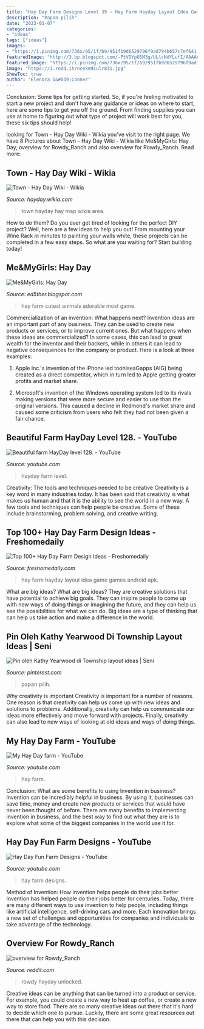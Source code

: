 ```yaml
---
title: "Hay Day Farm Designs Level 39 ~ Hay Farm Hayday Layout Idea Game Games Android Apk"
description: "Papan pilih"
date: "2023-01-07"
categories:
- "ideas"
tags: ["ideas"]
images:
- "https://i.pinimg.com/736x/95/1f/b9/951fb9d6529796f9ad794b657c7ef641.jpg"
featuredImage: "http://3.bp.blogspot.com/-PtVOYpUSM3g/ULlcNdYLufI/AAAAAAAACpQ/ByY7xUFoE3E/s1600/HD1.PNG"
featured_image: "https://i.pinimg.com/736x/95/1f/b9/951fb9d6529796f9ad794b657c7ef641.jpg"
image: "https://i.redd.it/ncekm9culr831.jpg"
ShowToc: true
author: "Elenora O&#039;Conner"
---
```



Conclusion: Some tips for getting started.
So, if you're feeling motivated to start a new project and don't have any guidance or ideas on where to start, here are some tips to get you off the ground. From finding supplies you can use at home to figuring out what type of project will work best for you, these six tips should help!

	

		
looking for Town - Hay Day Wiki - Wikia you've visit to the right page. We have 8 Pictures about Town - Hay Day Wiki - Wikia like Me&amp;MyGirls: Hay Day, overview for Rowdy_Ranch and also overview for Rowdy_Ranch. Read more:
		
    
## Town - Hay Day Wiki - Wikia

<img loading=lazy src="http://vignette4.wikia.nocookie.net/hayday/images/c/c7/Town-start-separeted-num.jpg/revision/latest?cb=20140609035007" onerror="this.onerror=null;this.src='https://tse2.mm.bing.net/th?id=OIP.HuWN2UzvRbEVNQKXw3usIAHaDt&amp;pid=15.1';" alt="Town - Hay Day Wiki - Wikia">

_Source: hayday.wikia.com_

>town hayday hay map wikia area. 

	

How to do them?
Do you ever get tired of looking for the perfect DIY project? Well, here are a few ideas to help you out! From mounting your Wine Rack in minutes to painting your walls white, these projects can be completed in a few easy steps. So what are you waiting for? Start building today!

    
## Me&amp;MyGirls: Hay Day

<img loading=lazy src="http://3.bp.blogspot.com/-PtVOYpUSM3g/ULlcNdYLufI/AAAAAAAACpQ/ByY7xUFoE3E/s1600/HD1.PNG" onerror="this.onerror=null;this.src='https://tse2.mm.bing.net/th?id=OIP.cPqhoH91Kq39lEkgvo6vQgHaFj&amp;pid=15.1';" alt="Me&amp;MyGirls: Hay Day">

_Source: ed5ther.blogspot.com_

>hay farm cutest animals adorable most game. 

	

Commercialization of an invention: What happens next?
Invention ideas are an important part of any business. They can be used to create new products or services, or to improve current ones. But what happens when these ideas are commercialized? In some cases, this can lead to great wealth for the inventor and their backers, while in others it can lead to negative consequences for the company or product. Here is a look at three examples:
1. Apple Inc.'s invention of the iPhone led toohlseaGapps (AIG) being created as a direct competitor, which in turn led to Apple getting greater profits and market share.

2. Microsoft's invention of the Windows operating system led to its rivals making versions that were more secure and easier to use than the original versions. This caused a decline in Redmond's market share and caused some criticism from users who felt they had not been given a fair chance.

    
## Beautiful Farm HayDay Level 128. - YouTube

<img loading=lazy src="https://i.ytimg.com/vi/cDX3Qv2M34g/maxresdefault.jpg" onerror="this.onerror=null;this.src='https://tse3.mm.bing.net/th?id=OIP.TP4qfYGyjkDV__UX-ev3HgHaEK&amp;pid=15.1';" alt="Beautiful farm HayDay level 128. - YouTube">

_Source: youtube.com_

>hayday farm level. 

	

Creativity: The tools and techniques needed to be creative
Creativity is a key word in many industries today. It has been said that creativity is what makes us human and that it is the ability to see the world in a new way. A few tools and techniques can help people be creative. Some of these include brainstorming, problem solving, and creative writing.

    
## Top 100+ Hay Day Farm Design Ideas - Freshomedaily

<img loading=lazy src="https://i.pinimg.com/originals/95/80/57/9580575f345c87cddc28cfec82411c30.jpg" onerror="this.onerror=null;this.src='https://tse1.mm.bing.net/th?id=OIP.9N0q9TWvEBH01Ks-aOn6igHaEK&amp;pid=15.1';" alt="Top 100+ Hay Day Farm Design Ideas - Freshomedaily">

_Source: freshomedaily.com_

>hay farm hayday layout idea game games android apk. 

	

What are big ideas?
What are big ideas? They are creative solutions that have potential to achieve big goals. They can inspire people to come up with new ways of doing things or imagining the future, and they can help us see the possibilities for what we can do. Big ideas are a type of thinking that can help us take action and make a difference in the world.

    
## Pin Oleh Kathy Yearwood Di Township Layout Ideas | Seni

<img loading=lazy src="https://i.pinimg.com/736x/95/1f/b9/951fb9d6529796f9ad794b657c7ef641.jpg" onerror="this.onerror=null;this.src='https://tse2.mm.bing.net/th?id=OIP.qi6_Yyk7557rIuBmTtMMoAHaFj&amp;pid=15.1';" alt="Pin oleh Kathy Yearwood di Township layout ideas | Seni">

_Source: pinterest.com_

>papan pilih. 

	

Why creativity is important
Creativity is important for a number of reasons. One reason is that creativity can help us come up with new ideas and solutions to problems. Additionally, creativity can help us communicate our ideas more effectively and move forward with projects. Finally, creativity can also lead to new ways of looking at old ideas and ways of doing things.

    
## My Hay Day Farm - YouTube

<img loading=lazy src="http://i.ytimg.com/vi/FoA5ZHAa484/maxresdefault.jpg" onerror="this.onerror=null;this.src='https://tse2.mm.bing.net/th?id=OIP.CqcZKZQEFC_5pArH3EZytAHaEK&amp;pid=15.1';" alt="My Hay Day farm - YouTube">

_Source: youtube.com_

>hay farm. 

	

Conclusion: What are some benefits to using Invention in business?
Invention can be incredibly helpful in business. By using it, businesses can save time, money and create new products or services that would have never been thought of before. There are many benefits to implementing invention in business, and the best way to find out what they are is to explore what some of the biggest companies in the world use it for.

    
## Hay Day Fun Farm Designs - YouTube

<img loading=lazy src="https://i.ytimg.com/vi/jVoUCHkMwTo/maxresdefault.jpg" onerror="this.onerror=null;this.src='https://tse4.mm.bing.net/th?id=OIP.Zciadvhj--jOAr6cUbJefgHaEK&amp;pid=15.1';" alt="Hay Day Fun Farm Designs - YouTube">

_Source: youtube.com_

>hay farm designs. 

	

Method of Invention: How invention helps people do their jobs better
Invention has helped people do their jobs better for centuries. Today, there are many different ways to use invention to help people, including things like artificial intelligence, self-driving cars and more. Each innovation brings a new set of challenges and opportunities for companies and individuals to take advantage of the technology.

    
## Overview For Rowdy_Ranch

<img loading=lazy src="https://i.redd.it/ncekm9culr831.jpg" onerror="this.onerror=null;this.src='https://tse2.mm.bing.net/th?id=OIP.w_Bo6wKmb56ik56rV_ha4QHaDa&amp;pid=15.1';" alt="overview for Rowdy_Ranch">

_Source: reddit.com_

>rowdy hayday unlocked. 

	

Creative ideas can be anything that can be turned into a product or service. For example, you could create a new way to heat up coffee, or create a new way to store food. There are so many creative ideas out there that it's hard to decide which one to pursue. Luckily, there are some great resources out there that can help you with this decision.

